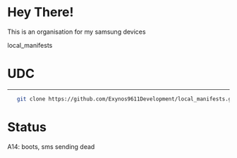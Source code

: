 # Hey There!
This is an organisation for my samsung devices

local_manifests
# UDC #
----------------
```bash
   git clone https://github.com/Exynos9611Development/local_manifests.git -b lineage-21 .repo/local_manifests
```

# Status #
A14: boots, sms sending dead
